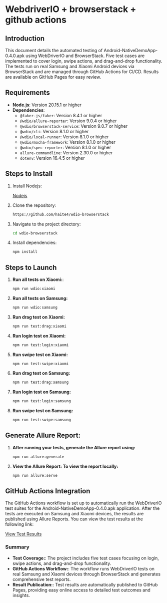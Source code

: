 # WebdriverIO + browserstack + github actions

## Introduction
This document details the automated testing of Android-NativeDemoApp-0.4.0.apk using WebDriverIO and BrowserStack. Five test cases are implemented to cover login, swipe actions, and drag-and-drop functionality. The tests run on real Samsung and Xiaomi Android devices via BrowserStack and are managed through GitHub Actions for CI/CD. Results are available on GitHub Pages for easy review.

## Requirements
- **Node.js**: Version 20.15.1 or higher
- **Dependencies**:
  - `@faker-js/faker`: Version 8.4.1 or higher
  - `@wdio/allure-reporter`: Version 9.0.4 or higher
  - `@wdio/browserstack-service`: Version 9.0.7 or higher
  - `@wdio/cli`: Version 8.1.0 or higher
  - `@wdio/local-runner`: Version 8.1.0 or higher
  - `@wdio/mocha-framework`: Version 8.1.0 or higher
  - `@wdio/spec-reporter`: Version 8.1.0 or higher
  - `allure-commandline`: Version 2.30.0 or higher
  - `dotenv`: Version 16.4.5 or higher

## Steps to Install
1. Install Nodejs:

    [Nodejs](https://nodejs.org/en/download/package-manager)

2. Clone the repository:
    ```sh
    https://github.com/haite4/wdio-browserstack
    ```
3. Navigate to the project directory:
    ```sh 
    cd wdio-browserstack
    ```

4. Install dependencies:
    ```sh
    npm install 
    ``` 

## Steps to Launch

1. **Run all tests on Xiaomi:**:
    ```sh
    npm run wdio:xiaomi
    ```
2. **Run all tests on Samsung:**
    ```sh
    npm run wdio:samsung
    ```
3. **Run drag test on Xiaomi:**
    ```sh
    npm run test:drag:xiaomi
    ```
4. **Run login test on Xiaomi:**
    ```sh
    npm run test:login:xiaomi
    ```
5. **Run swipe test on Xiaomi:**
    ```sh
    npm run test:swipe:xiaomi
    ```
6. **Run drag test on Samsung:**
    ```sh
    npm run test:drag:samsung
    ```
7. **Run login test on Samsung:**
    ```sh
    npm run test:login:samsung
    ```
8. **Run swipe test on Samsung:**
    ```sh
    npm run test:swipe:samsung
    ```


## Generate Allure Report: 

1. **After running your tests, generate the Allure report using:**
    ```sh
    npm run allure:generate
    ```

2. **View the Allure Report: To view the report locally:**
    ```sh
    npm run allure:serve
    ```


## GitHub Actions Integration

The GitHub Actions workflow is set up to automatically run the WebDriverIO test suites for the Android-NativeDemoApp-0.4.0.apk application. After the tests are executed on Samsung and Xiaomi devices, the results are published using Allure Reports. You can view the test results at the following link:

[View Test Results](https://haite4.github.io/wdio-browserstack/)

### Summary
- **Test Coverage:**: The project includes five test cases focusing on login, swipe actions, and drag-and-drop functionality.
- **GitHub Actions Workflow:**: The workflow runs WebDriverIO tests on real Samsung and Xiaomi devices through BrowserStack and generates comprehensive test reports.
- **Result Publication:**: Test results are automatically published to GitHub Pages, providing easy online access to detailed test outcomes and insights.